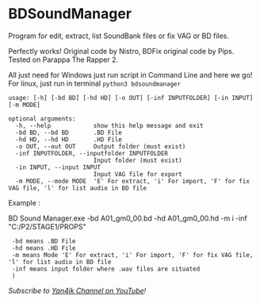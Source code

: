 # BDSoundManager
Program for edit, extract, list SoundBank files or fix VAG or BD files.

Perfectly works! Original code by Nistro, BDFix original code by Pips.
Tested on Parappa The Rapper 2.

All just need for Windows just run script in Command Line and here we go!
For linux, just run in terminal `python3 bdsoundmanager`

```
usage: [-h] [-bd BD] [-hd HD] [-o OUT] [-inf INPUTFOLDER] [-in INPUT] [-m MODE]

optional arguments:
  -h, --help            show this help message and exit
  -bd BD, --bd BD       .BD File
  -hd HD, --hd HD       .HD File
  -o OUT, --out OUT     Output folder (must exist)
  -inf INPUTFOLDER, --inputfolder INPUTFOLDER
                        Input folder (must exist)
  -in INPUT, --input INPUT
                        Input VAG file for export
  -m MODE, --mode MODE  'E' For extract, 'i' For import, 'F' for fix VAG file, 'l' for list audio in BD file
```  
  Example : 
  
  BD Sound Manager.exe -bd A01_gm0_00.bd -hd A01_gm0_00.hd -m i -inf "C:/P2/STAGE1/PROPS"
  ```(BD Sound Manager.exe means name of exe program
   -bd means .BD File
   -hd means .HD File
   -m means Mode 'E' For extract, 'i' For import, 'F' for fix VAG file, 'l' for list audio in BD file
   -inf means input folder where .wav files are situated
   )
   ```
   
*Subscribe to [Yan4ik Channel on YouTube](https://youtube.com/channel/UCu6l8wKI7WGlwoD1It_vcdw)!*
